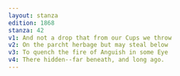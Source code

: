 ```yaml
---
layout: stanza
edition: 1868
stanza: 42
v1: And not a drop that from our Cups we throw
v2: On the parcht herbage but may steal below
v3: To quench the fire of Anguish in some Eye
v4: There hidden--far beneath, and long ago.
---
```

